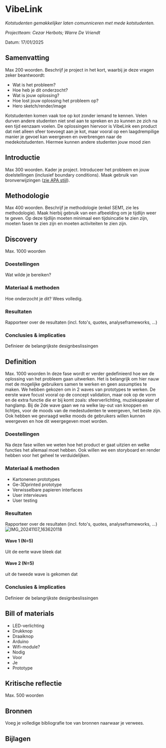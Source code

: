 # VibeLink
*Kotstudenten gemakkelijker laten comunniceren met mede kotstudenten.* 

*Projectteam: Cezar Herbots; Warre De Vriendt*

Datum: 17/01/2025

## Samenvatting
Max 200 woorden. Beschrijf je project in het kort, waarbij je deze vragen zeker beantwoordt:

- Wat is het probleem?
- Hoe heb je dit onderzocht?
- Wat is jouw oplossing?
- Hoe lost jouw oplossing het probleem op?
- Hero sketch/render/image

Kotstudenten komen vaak toe op kot zonder iemand te kennen. Velen durven andere studenten niet snel aan te spreken en zo kunnen ze zich na een tijd eenzaam voelen. De oplossingen hiervoor is VibeLink een product dat niet alleen sfeer toevoegt aan je kot, maar vooral op een laagdrempilige manier je gevoel kan weergeven en overbrengen naar de medekotstudenten. Hiermee kunnen andere studenten jouw mood zien

## Introductie
Max 300 woorden.
Kader je project. Introduceer het probleem en jouw doelstellingen (inclusief boundary conditions).
Maak gebruik van bronverwijzingen ([zie APA stijl](https://www.scribbr.nl/category/apa-stijl/)).

## Methodologie
Max 400 woorden. Beschrijf je methodologie (enkel SEM1, zie les methodologie). Maak hierbij gebruik van een afbeelding om je tijdlijn weer te geven. Op deze tijdlijn moeten minimaal een tijdsincatie te zien zijn, moeten fasen te zien zijn en moeten activiteiten te zien zijn.

## Discovery
Max. 1000 woorden
### Doestellingen
Wat wilde je bereiken?
### Materiaal & methoden
Hoe onderzocht je dit? Wees volledig.
### Resultaten
Rapporteer over de resultaten (incl. foto's, quotes, analyseframeworks, ...)
### Conclusies & implicaties
Definieer de belangrijkste designbeslissingen

## Definition
Max. 1000 woorden
In deze fase wordt er verder gedefinieerd hoe we de oplossing van het probleem gaan uitwerken. Het is belangrijk om hier nauw met de mogelijke gebruikers samen te werken en geen assumpties te maken.
We hebben gekozen om in 2 waves van prototypes te werken. De eerste wave focust vooral op de concept validation, maar ook op de vorm en de extra functie die er bij komt zoals: sfeerverlichting, muziekspeaker of hanglamp. Bij de 2de wave gaan we na welke lay-out van knoppen en lichtjes, voor de moods van de medestudenten te weergeven, het beste zijn. Ook hebben we gevraagd welke moods de gebruikers willen kunnen weergeven en hoe dit weergegeven moet worden.

### Doestellingen
Na deze fase willen we weten hoe het product er gaat uitzien en welke functies het allemaal moet hebben. Ook willen we een storyboard en render hebben voor het geheel te verduidelijken.
### Materiaal & methoden
- Kartonenen prototypes
- Ge-3Dprinted prototype
- Verwisselbare papieren interfaces
- User intervieuws
- User testing
### Resultaten
Rapporteer over de resultaten (incl. foto's, quotes, analyseframeworks, ...)
![IMG_20241107_163620118](https://github.com/user-attachments/assets/39614445-a653-42d2-8005-1cc7d018c665)

#### Wave 1 (N=5)
Uit de eerte wave bleek dat
#### Wave 2 (N=5)
uit de tweede wave is gekomen dat
### Conclusies & implicaties
Definieer de belangrijkste designbeslissingen

## Bill of materials
- LED-verlichting
- Drukknop
- Draaiknop
- Arduino
- Wifi-module?
- Nodig
- Voor
- Je
- Prototype

## Kritische reflectie
Max. 500 woorden

## Bronnen
Voeg je volledige bibliografie toe van bronnen naarwaar je verwees.

## Bijlagen
